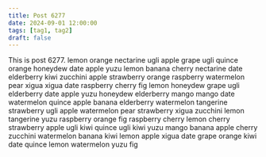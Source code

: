 ```yaml
---
title: Post 6277
date: 2024-09-01 12:00:00
tags: [tag1, tag2]
draft: false
---
```

This is post 6277.
lemon
orange
nectarine
ugli
apple
grape
ugli
quince
orange
honeydew
date
apple
yuzu
lemon
banana
cherry
nectarine
date
elderberry
kiwi
zucchini
apple
strawberry
orange
raspberry
watermelon
pear
xigua
xigua
date
raspberry
cherry
fig
lemon
honeydew
grape
ugli
elderberry
date
apple
yuzu
honeydew
elderberry
mango
mango
date
watermelon
quince
apple
banana
elderberry
watermelon
tangerine
strawberry
ugli
apple
watermelon
pear
strawberry
xigua
zucchini
lemon
tangerine
yuzu
raspberry
orange
fig
raspberry
cherry
lemon
cherry
strawberry
apple
ugli
kiwi
quince
ugli
kiwi
yuzu
mango
banana
apple
cherry
zucchini
watermelon
banana
kiwi
lemon
apple
xigua
date
grape
orange
kiwi
date
quince
lemon
watermelon
yuzu
fig
